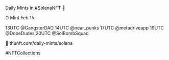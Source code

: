 Daily Mints in #SolanaNFT 🚀

⏰ Mint Feb 15

13UTC @GangsterDAO
14UTC @near_punks
17UTC @metadriveapp
19UTC @DobeDudes
20UTC @SolBombSquad

🔗 thunft.com/daily-mints/solana

#NFTCollections